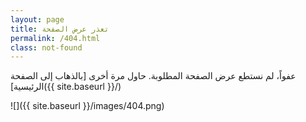 ```yaml
---
layout: page
title: تعذر عرض الصفحة
permalink: /404.html
class: not-found
---
```


عفواً، لم نستطع عرض الصفحة المطلوبة. حاول مرة أخرى [بالذهاب إلى الصفحة الرئيسية]({{ site.baseurl }}/)


![]({{ site.baseurl }}/images/404.png)
